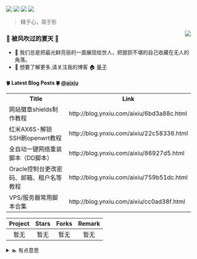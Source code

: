 [![](https://visitor-badge.glitch.me/badge?page_id=https://github.com/aixiu&right_color=red)](https://github.com/aixiu)
[![](https://img.shields.io/badge/blog-@aixiu-red.svg?style=flat&logo=hexo&logoColor=white&color=brightgreen)](http://blog.ynxiu.com)
[![](https://img.shields.io/badge/-python-3776AB.svg?style=flat&logo=python&logoColor=white&color=3776AB)](https://www.python.org)
[![](https://img.shields.io/badge/-node.js-43853d.svg?style=flat&logo=node.js&logoColor=white&color=43853d)](https://nodejs.org/zh-cn)

> 精于心，简于形

<img align="right" src="https://github-readme-stats.vercel.app/api?username=aixiu&show_icons=true&icon_color=CE1D2D&text_color=718096&bg_color=ffffff&hide_title=true&locale=cn"/>

### :frog: 被风吹过的夏天 :frog:

- :mushroom: 我们总是把最光鲜亮丽的一面展现给世人，把狼狈不堪的自己收藏在无人的角落。
- :rainbow: 想要了解更多,请关注我的博客 :house: [量子](http://blog.ynxiu.com/)

#### :four_leaf_clover: Latest Blog Posts :four_leaf_clover: [@aixiu](https://github.com/aixiu)
<table>
  <tr><th>Title</th><th>Link</th></tr>
  <!-- BLOG-POST-LIST:START --><tr><td>网站徽章shields制作教程</td><td>http://blog.ynxiu.com/aixiu/6bd3a88c.html</td></tr><tr><td>红米AX6S-解锁SSH刷openwrt教程</td><td>http://blog.ynxiu.com/aixiu/22c58336.html</td></tr><tr><td>全自动一键网络重装脚本（DD脚本）</td><td>http://blog.ynxiu.com/aixiu/86927d5.html</td></tr><tr><td>Oracle控制台更改密码、邮箱、租户名等教程</td><td>http://blog.ynxiu.com/aixiu/759b51dc.html</td></tr><tr><td>VPS/服务器常用脚本合集</td><td>http://blog.ynxiu.com/aixiu/cc0ad38f.html</td></tr><!-- BLOG-POST-LIST:END -->
</table>

| Project | Stars | Forks | Remark |
| :-----: | :---: | :---: | :----: |
| 暂无 | 暂无 | 暂无 | 暂无 |

<details>
<summary>🏊 有点意思</summary>
暂无
</details>
